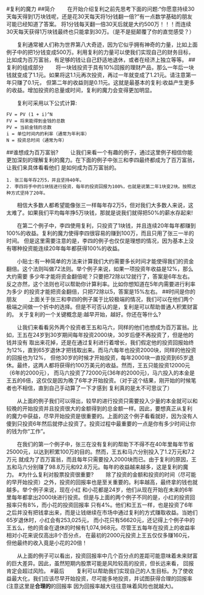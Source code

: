 #复利的魔力
##简介
　　在开始介绍复利之前先思考下面的问题:“你愿意持续30天每天得到1万块钱呢，还是花30天每天将1分钱翻一倍?”有一点数学基础的朋友可能已经知道了答案。
将1分钱每天翻一倍30天后就是大约500万！！！而连续30天每天获得1万块钱最终也只能拿到30万。（是不是挺颠覆了你的直觉感受？）

　　复利通常被人们称为世界第八大奇迹，因为它似乎拥有神奇的力量，比如上面例子中的把1分钱变成500万。利用复利的力量可以使我们实现自己的财务目标，
比如成为百万富翁，有足够的钱让自己舒适地退休，或者在经济上独立等等。
##复利的组成部分
　　将一块钱投资于具有10%回报的理财产品，那么一年后一块钱就变成了1.1元。如果将这1.1元再次投资，再过一年就变成了1.21元。请注意第一年只赚了0.1元，
但第二年的收益则是0.11元。这就是最基本的复利:收益产生更多的收益。增加投资的总量或时间，复利的魔力会变得更加明显。

　　复利可采用以下公式计算:
```
FV = PV (1 + i)^N
FV = 将来能得到金钱的总数
PV = 当前金钱的总数
i = 单位时间内的利率（通常为年利率）
N = 投资总时间（通常为年）
```
##谁想成为百万富翁?
　　让我们来看一个有趣的例子，通过这里例子相信你能更加深刻的理解复利的魔力。在下面的例子中张三和李四最终都成为了百万富翁，让我们来具体看看他们
是如何成为百万富翁的。
```
1. 张三每年存2万5，并且坚持40年。
2. 李四将手中的1块钱进行投资，每年的投资回报为100%，也就是说第二年1块变2块。按照这种方式坚持了20年。
```
　　相信大多数人都希望能像张三一样每年存2万5，但对我们大多数人来说，这太难了。如果我们平均每年挣5万块钱，那就是说我们就得把50%的薪水存起来!

　　在第二个例子中，李四使用复利，只投资了1块钱，并且连续20年每年都赚到100%的收益。复利的魔力使得李四很容易的赚到100万，而且只用了张三一半的时间。
但是这里需要注意的是，李四的例子也仅仅是理想的情况，因为基本上没有哪种投资能连续20年每年都获得100%的收益。

　　小贴士:有一种简单的方法来计算我们大约需要多长时间才能使得我们的资金翻倍。这个法则叫做72法则。举个例子来说，如果一项投资年收益是12%，那么大约需要
多少年才能将资金翻倍呢？只要把72除以12就行了，答案是6年左右。反之亦然，这个法则也可以帮助你计算利率。比如你想知道在5年内需要进行利率为多少
的投资才能把资金翻倍，只把72除以5，答案是15%左右。
##时间是你的朋友
　　上面关于张三和李四的例子属于比较极端的情况，我们可以在他们两个极端之间做一个折中的选择。但是不可否认的是，复利是可以帮助普通人积累财富的。
关于复利的一个关键概念是:越早开始，越好。你还在等什么?

　　让我们来看看另外两个投资者王五和马六，同样的他们也想成为百万富翁。比如，王五在24岁到30岁期间每年投资2000块，30岁后便不再投资了，但是他的钱并没有
取出来花掉，还是在通过复利进行着增长，我们假定他的投资回报始终为12%，直到65岁退休才把钱取出来。而马六每年也投资2000块，同样的他投资的回报也为12%，
但他30岁的时候才开始投资，每年2000块一直投资到65岁退休。最终，这两人都将获得约100万美元的收益。然而，王五只能投资12000元（6年的2000元），
而马六投资了72000元(36年的2000元)，马六投入的本金是王五的6倍，这仅仅是因为晚了6年才开始投资。（对于这个结果，刚开始的时候笔者也不相信，直到自己手动算了一下才感到
复利真的是太不可思议了）

　　从上面的例子我们可以得出，较早的进行投资只需要投入少量的本金就可以和较晚的开始投资并且投资很大的金额得到的总金额一样。因此，要想真正从复利
的魔力中获益，尽早开始投资是很重要的。上面的这个例子看看就好，因为没有人傻到只投资6年然后就停止投资了。投资过程中最重要的一点是你有多少时间让你的钱为你“工作”。

　　在我们的第一个例子中，张三在没有复利的帮助下不得不在40年里每年节省25000元，以达到积累100万的目的。然而，王五和马六分别投入了1.2万元和7.2万元
就成为了百万富翁，而且每年只需要投入2000块而已。由于复利的原因，王五和马六分别赚了98.8万元和92.8万元。每年的收益越来越多，这是复利的魔力。
#为什么复利对股票投资很重要?
　　除了投资的金额和投资的时间（尽可能的早开始投资）之外，投资的回报率也是至关重要的。利率越高，最终拿的钱也就越多。举个例子来说，现在小红
和小花都是24岁，他们从现在开始在未来的6年里每年都拿出2000块进行投资。但是与上面的两个例子不同的是，小红的投资回报率只有8%，而小花的投资回报率
只有4%。他们和王五一样，也是投资了6年之后并没有把钱拿出来，而是让钱继续在市场中通过复利的方式赚取收益。当她们65岁退休时，小红会有253,025元，
而小花只有56620元，还记得上个例子中的王五么，他的资金在退休的时候有1,074,968元。尽管王五每年在投资上的收益率相对小花来说仅高出8个百分点，
在最初的2000元投资上王五仅仅多赚160元，但他最终的收入竟是小花的20倍！

　　从上面的例子可以看出，投资回报率中几个百分点的差距可能意味着未来财富的巨大差异。因此，虽然短期内股票可能是风险较高的投资，但长远来看，
回报肯定会超过风险。
#最后
　　复利可以帮助我们实现自己的人生目标。为了使收益最大化，我们应该尽早开始投资，尽可能多地投资，并试图获得合理的回报率(注意这里是**合理的**的回报率
因为回报率越大往往意味着风险也就越大)。